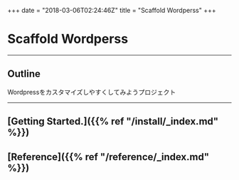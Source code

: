 +++
date = "2018-03-06T02:24:46Z"
title = "Scaffold Wordperss"
+++

# Scaffold Wordperss

---

## Outline
Wordpressをカスタマイズしやすくしてみようプロジェクト

---

## [Getting Started.]({{% ref "/install/_index.md" %}})
## [Reference]({{% ref "/reference/_index.md" %}})
